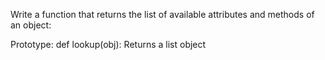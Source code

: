 Write a function that returns the list of available attributes and methods of an object:

Prototype: def lookup(obj):
Returns a list object
